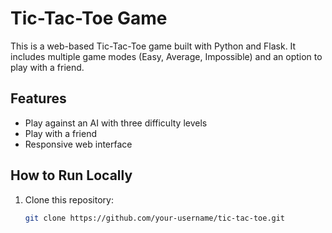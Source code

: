 # Tic-Tac-Toe Game

This is a web-based Tic-Tac-Toe game built with Python and Flask. It includes multiple game modes (Easy, Average, Impossible) and an option to play with a friend.

## Features

- Play against an AI with three difficulty levels
- Play with a friend
- Responsive web interface

## How to Run Locally

1. Clone this repository:
   ```bash
   git clone https://github.com/your-username/tic-tac-toe.git
   ```
